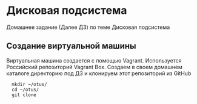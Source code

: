 # Дисковая подсистема
Домашнее задание (Далее ДЗ) по теме Дисковая подсистема
## Создание виртуальной машины
Виртуальная машина создается с помощью Vagrant. Используется Российский репозиторий Vagrant Box.
Создаем в своем домашнем каталоге директорию под ДЗ и клонируем этот репозиторий из GitHub
```
  mkdir ~/otus/
  cd ~/otus/
  git clone

```
